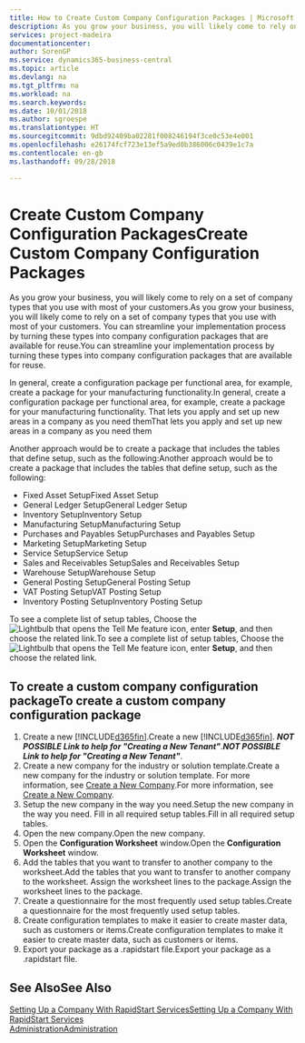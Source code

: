 ```yaml
---
title: How to Create Custom Company Configuration Packages | Microsoft Docs
description: As you grow your business, you will likely come to rely on a set of company types that you use with most of your customers. You can streamline your implementation process by turning these types into company configuration packages that are available for reuse.
services: project-madeira
documentationcenter: 
author: SorenGP
ms.service: dynamics365-business-central
ms.topic: article
ms.devlang: na
ms.tgt_pltfrm: na
ms.workload: na
ms.search.keywords: 
ms.date: 10/01/2018
ms.author: sgroespe
ms.translationtype: HT
ms.sourcegitcommit: 9dbd92409ba02281f008246194f3ce0c53e4e001
ms.openlocfilehash: e26174fcf723e13ef5a9ed0b386006c0439e1c7a
ms.contentlocale: en-gb
ms.lasthandoff: 09/28/2018

---
```

# <a name="create-custom-company-configuration-packages"></a><span data-ttu-id="bf39a-104">Create Custom Company Configuration Packages</span><span class="sxs-lookup"><span data-stu-id="bf39a-104">Create Custom Company Configuration Packages</span></span>
<span data-ttu-id="bf39a-105">As you grow your business, you will likely come to rely on a set of company types that you use with most of your customers.</span><span class="sxs-lookup"><span data-stu-id="bf39a-105">As you grow your business, you will likely come to rely on a set of company types that you use with most of your customers.</span></span> <span data-ttu-id="bf39a-106">You can streamline your implementation process by turning these types into company configuration packages that are available for reuse.</span><span class="sxs-lookup"><span data-stu-id="bf39a-106">You can streamline your implementation process by turning these types into company configuration packages that are available for reuse.</span></span>  

<span data-ttu-id="bf39a-107">In general, create a configuration package per functional area, for example, create a package for your manufacturing functionality.</span><span class="sxs-lookup"><span data-stu-id="bf39a-107">In general, create a configuration package per functional area, for example, create a package for your manufacturing functionality.</span></span> <span data-ttu-id="bf39a-108">That lets you apply and set up new areas in a company as you need them</span><span class="sxs-lookup"><span data-stu-id="bf39a-108">That lets you apply and set up new areas in a company as you need them</span></span>  

<span data-ttu-id="bf39a-109">Another approach would be to create a package that includes the tables that define setup, such as the following:</span><span class="sxs-lookup"><span data-stu-id="bf39a-109">Another approach would be to create a package that includes the tables that define setup, such as the following:</span></span>  

-   <span data-ttu-id="bf39a-110">Fixed Asset Setup</span><span class="sxs-lookup"><span data-stu-id="bf39a-110">Fixed Asset Setup</span></span>  
-   <span data-ttu-id="bf39a-111">General Ledger Setup</span><span class="sxs-lookup"><span data-stu-id="bf39a-111">General Ledger Setup</span></span>  
-   <span data-ttu-id="bf39a-112">Inventory Setup</span><span class="sxs-lookup"><span data-stu-id="bf39a-112">Inventory Setup</span></span>  
-   <span data-ttu-id="bf39a-113">Manufacturing Setup</span><span class="sxs-lookup"><span data-stu-id="bf39a-113">Manufacturing Setup</span></span>  
-   <span data-ttu-id="bf39a-114">Purchases and Payables Setup</span><span class="sxs-lookup"><span data-stu-id="bf39a-114">Purchases and Payables Setup</span></span>  
-   <span data-ttu-id="bf39a-115">Marketing Setup</span><span class="sxs-lookup"><span data-stu-id="bf39a-115">Marketing Setup</span></span>  
-   <span data-ttu-id="bf39a-116">Service Setup</span><span class="sxs-lookup"><span data-stu-id="bf39a-116">Service Setup</span></span>  
-   <span data-ttu-id="bf39a-117">Sales and Receivables Setup</span><span class="sxs-lookup"><span data-stu-id="bf39a-117">Sales and Receivables Setup</span></span>  
-   <span data-ttu-id="bf39a-118">Warehouse Setup</span><span class="sxs-lookup"><span data-stu-id="bf39a-118">Warehouse Setup</span></span>  
-   <span data-ttu-id="bf39a-119">General Posting Setup</span><span class="sxs-lookup"><span data-stu-id="bf39a-119">General Posting Setup</span></span>  
-   <span data-ttu-id="bf39a-120">VAT Posting Setup</span><span class="sxs-lookup"><span data-stu-id="bf39a-120">VAT Posting Setup</span></span>  
-   <span data-ttu-id="bf39a-121">Inventory Posting Setup</span><span class="sxs-lookup"><span data-stu-id="bf39a-121">Inventory Posting Setup</span></span>  

<span data-ttu-id="bf39a-122">To see a complete list of setup tables, Choose the ![Lightbulb that opens the Tell Me feature](media/ui-search/search_small.png "Tell me what you want to do") icon, enter **Setup**, and then choose the related link.</span><span class="sxs-lookup"><span data-stu-id="bf39a-122">To see a complete list of setup tables, Choose the ![Lightbulb that opens the Tell Me feature](media/ui-search/search_small.png "Tell me what you want to do") icon, enter **Setup**, and then choose the related link.</span></span>  

## <a name="to-create-a-custom-company-configuration-package"></a><span data-ttu-id="bf39a-123">To create a custom company configuration package</span><span class="sxs-lookup"><span data-stu-id="bf39a-123">To create a custom company configuration package</span></span>  
1.  <span data-ttu-id="bf39a-124">Create a new [!INCLUDE[d365fin](includes/d365fin_md.md)].</span><span class="sxs-lookup"><span data-stu-id="bf39a-124">Create a new [!INCLUDE[d365fin](includes/d365fin_md.md)].</span></span> <span data-ttu-id="bf39a-125">***NOT POSSIBLE Link to help for "Creating a New Tenant"***.</span><span class="sxs-lookup"><span data-stu-id="bf39a-125">***NOT POSSIBLE Link to help for "Creating a New Tenant"***.</span></span>   
2.  <span data-ttu-id="bf39a-126">Create a new company for the industry or solution template.</span><span class="sxs-lookup"><span data-stu-id="bf39a-126">Create a new company for the industry or solution template.</span></span> <span data-ttu-id="bf39a-127">For more information, see [Create a New Company](admin-how-to-create-a-new-company.md).</span><span class="sxs-lookup"><span data-stu-id="bf39a-127">For more information, see [Create a New Company](admin-how-to-create-a-new-company.md).</span></span>  
3.  <span data-ttu-id="bf39a-128">Setup the new company in the way you need.</span><span class="sxs-lookup"><span data-stu-id="bf39a-128">Setup the new company in the way you need.</span></span> <span data-ttu-id="bf39a-129">Fill in all required setup tables.</span><span class="sxs-lookup"><span data-stu-id="bf39a-129">Fill in all required setup tables.</span></span>  
4.  <span data-ttu-id="bf39a-130">Open the new company.</span><span class="sxs-lookup"><span data-stu-id="bf39a-130">Open the new company.</span></span>
5. <span data-ttu-id="bf39a-131">Open the **Configuration Worksheet** window.</span><span class="sxs-lookup"><span data-stu-id="bf39a-131">Open the **Configuration Worksheet** window.</span></span>  
6.  <span data-ttu-id="bf39a-132">Add the tables that you want to transfer to another company to the worksheet.</span><span class="sxs-lookup"><span data-stu-id="bf39a-132">Add the tables that you want to transfer to another company to the worksheet.</span></span> <span data-ttu-id="bf39a-133">Assign the worksheet lines to the package.</span><span class="sxs-lookup"><span data-stu-id="bf39a-133">Assign the worksheet lines to the package.</span></span>  
7.  <span data-ttu-id="bf39a-134">Create a questionnaire for the most frequently used setup tables.</span><span class="sxs-lookup"><span data-stu-id="bf39a-134">Create a questionnaire for the most frequently used setup tables.</span></span>  
8.  <span data-ttu-id="bf39a-135">Create configuration templates to make it easier to create master data, such as customers or items.</span><span class="sxs-lookup"><span data-stu-id="bf39a-135">Create configuration templates to make it easier to create master data, such as customers or items.</span></span>  
9.  <span data-ttu-id="bf39a-136">Export your package as a .rapidstart file.</span><span class="sxs-lookup"><span data-stu-id="bf39a-136">Export your package as a .rapidstart file.</span></span>  

## <a name="see-also"></a><span data-ttu-id="bf39a-137">See Also</span><span class="sxs-lookup"><span data-stu-id="bf39a-137">See Also</span></span>  
[<span data-ttu-id="bf39a-138">Setting Up a Company With RapidStart Services</span><span class="sxs-lookup"><span data-stu-id="bf39a-138">Setting Up a Company With RapidStart Services</span></span>](admin-set-up-a-company-with-rapidstart.md)  
[<span data-ttu-id="bf39a-139">Administration</span><span class="sxs-lookup"><span data-stu-id="bf39a-139">Administration</span></span>](admin-setup-and-administration.md)

